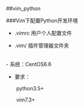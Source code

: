 ##vim_python

###Vim下配置Python开发环境

- .vimrc 用户个人配置文件

- .vim/ 插件管理器文件夹
<br>
- 系统：CentOS6.6

- 要求：
>
&emsp;&emsp;python3.5+
>
&emsp;&emsp;vim7.3+
